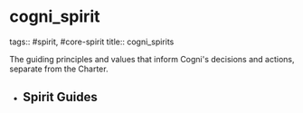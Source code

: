 # cogni_spirit
tags:: #spirit, #core-spirit
title:: cogni_spirits

The guiding principles and values that inform Cogni's decisions and actions, separate from the Charter.
- ## Spirit Guides